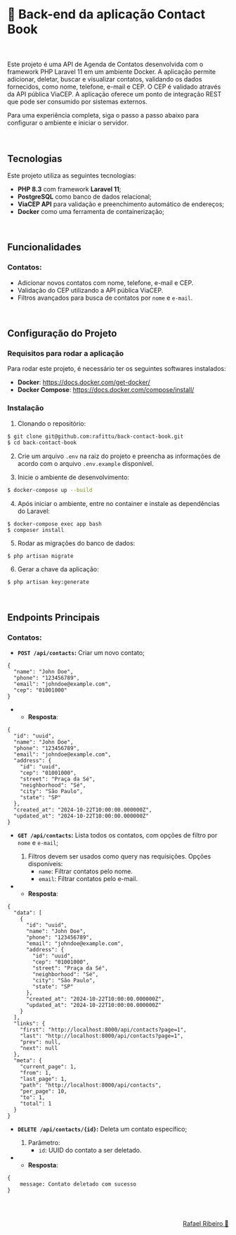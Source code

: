 # 📒 Back-end da aplicação Contact Book

###

<br>

Este projeto é uma API de Agenda de Contatos desenvolvida com o framework PHP Laravel 11 em um ambiente Docker. A aplicação permite adicionar, deletar, buscar e visualizar contatos, validando os dados fornecidos, como nome, telefone, e-mail e CEP. O CEP é validado através da API pública ViaCEP. A aplicação oferece um ponto de integração REST que pode ser consumido por sistemas externos.

Para uma experiência completa, siga o passo a passo abaixo para configurar o ambiente e iniciar o servidor.

<br>

## Tecnologias

Este projeto utiliza as seguintes tecnologias:

- **PHP 8.3** com framework **Laravel 11**;
- **PostgreSQL** como banco de dados relacional;
- **ViaCEP API** para validação e preenchimento automático de endereços;
- **Docker** como uma ferramenta de containerização;

<br>

## Funcionalidades
### Contatos:
- Adicionar novos contatos com nome, telefone, e-mail e CEP.
- Validação do CEP utilizando a API pública ViaCEP.
- Filtros avançados para busca de contatos por `nome` e `e-mail`.

<br>

## Configuração do Projeto

### Requisitos para rodar a aplicação

Para rodar este projeto, é necessário ter os seguintes softwares instalados:

- **Docker**: https://docs.docker.com/get-docker/
- **Docker Compose**: https://docs.docker.com/compose/install/

### Instalação

1. Clonando o repositório:

```bash
$ git clone git@github.com:rafittu/back-contact-book.git
$ cd back-contact-book
```

2. Crie um arquivo `.env` na raiz do projeto e preencha as informações de acordo com o arquivo `.env.example` disponível.

3. Inicie o ambiente de desenvolvimento:

```bash
$ docker-compose up --build
```

4. Após iniciar o ambiente, entre no container e instale as dependências do Laravel:

```
$ docker-compose exec app bash
$ composer install
```

5. Rodar as migrações do banco de dados:

```
$ php artisan migrate
```

6. Gerar a chave da aplicação:

```
$ php artisan key:generate
```

<br>

## Endpoints Principais
### Contatos:

- **`POST /api/contacts`:** Criar um novo contato;
```
{
  "name": "John Doe",
  "phone": "123456789",
  "email": "johndoe@example.com",
  "cep": "01001000"
}
```

- * **Resposta**:
 
```
{
  "id": "uuid",
  "name": "John Doe",
  "phone": "123456789",
  "email": "johndoe@example.com",
  "address": {
    "id": "uuid",
    "cep": "01001000",
    "street": "Praça da Sé",
    "neighborhood": "Sé",
    "city": "São Paulo",
    "state": "SP"
  },
  "created_at": "2024-10-22T10:00:00.000000Z",
  "updated_at": "2024-10-22T10:00:00.000000Z"
}
```

- **`GET /api/contacts`:** Lista todos os contatos, com opções de filtro por `nome` e `e-mail`;
  1. Filtros devem ser usados como query nas requisições. Opções disponíveis:
     - `name`: Filtrar contatos pelo nome.
     - `email`: Filtrar contatos pelo e-mail.

- * **Resposta**:

```
{
  "data": [
    {
      "id": "uuid",
      "name": "John Doe",
      "phone": "123456789",
      "email": "johndoe@example.com",
      "address": {
        "id": "uuid",
        "cep": "01001000",
        "street": "Praça da Sé",
        "neighborhood": "Sé",
        "city": "São Paulo",
        "state": "SP"
      },
      "created_at": "2024-10-22T10:00:00.000000Z",
      "updated_at": "2024-10-22T10:00:00.000000Z"
    }
  ],
  "links": {
    "first": "http://localhost:8000/api/contacts?page=1",
    "last": "http://localhost:8000/api/contacts?page=1",
    "prev": null,
    "next": null
  },
  "meta": {
    "current_page": 1,
    "from": 1,
    "last_page": 1,
    "path": "http://localhost:8000/api/contacts",
    "per_page": 10,
    "to": 1,
    "total": 1
  }
}
```

- **`DELETE /api/contacts/{id}`:** Deleta um contato específico;
  1. Parâmetro:    
     - `id`: UUID do contato a ser deletado.
    
- * **Resposta**:

```
{
    message: Contato deletado com sucesso
}
```

<br>

##

<p align="right">
  <a href="https://www.linkedin.com/in/rafittu/">Rafael Ribeiro 🚀</a>
</p>

